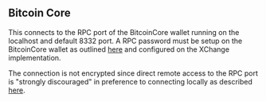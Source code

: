
## Bitcoin Core

This connects to the RPC port of the BitcoinCore wallet running on the localhost and default 8332 port. A RPC password must be setup 
on the BitcoinCore wallet as outlined [here](https://bitcoin.org/en/developer-reference#remote-procedure-calls-rpcs) and configured
on the XChange implementation. 

The connection is not encrypted since direct remote access to the RPC port is "strongly discouraged" in preference to connecting locally as
described [here](https://en.bitcoin.it/wiki/Enabling_SSL_on_original_client_daemon").
